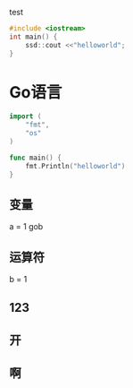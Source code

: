 test
```cpp
#include <iostream>
int main() {
	ssd::cout <<"helloworld";
}
```
# Go语言
```go
import (
	"fmt",
	"os"
)

func main() {
	fmt.Println("helloworld")
}
``` 

## 变量
a =  1
gob 
## 运算符
b  = 1 
## 123 


## 开
## 啊




